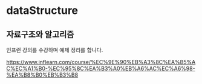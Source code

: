 # dataStructure


## 자료구조와 알고리즘

인프런 강의를 수강하며 예제 정리를 합니다.

https://www.inflearn.com/course/%EC%9E%90%EB%A3%8C%EA%B5%AC%EC%A1%B0-%EC%95%8C%EA%B3%A0%EB%A6%AC%EC%A6%98-%EA%B8%B0%EB%B3%B8

